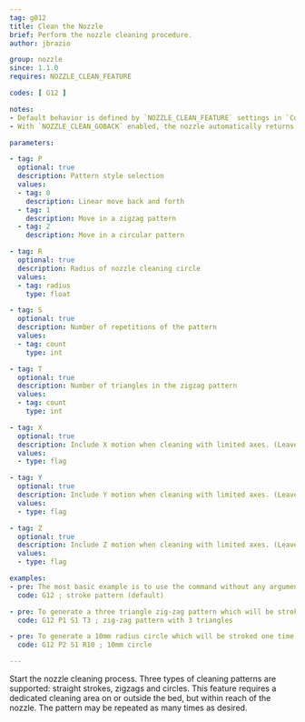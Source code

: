 ```yaml
---
tag: g012
title: Clean the Nozzle
brief: Perform the nozzle cleaning procedure.
author: jbrazio

group: nozzle
since: 1.1.0
requires: NOZZLE_CLEAN_FEATURE

codes: [ G12 ]

notes:
- Default behavior is defined by `NOZZLE_CLEAN_FEATURE` settings in `Configuration.h`.
- With `NOZZLE_CLEAN_GOBACK` enabled, the nozzle automatically returns to the XYZ position before `G12`.

parameters:

- tag: P
  optional: true
  description: Pattern style selection
  values:
  - tag: 0
    description: Linear move back and forth
  - tag: 1
    description: Move in a zigzag pattern
  - tag: 2
    description: Move in a circular pattern

- tag: R
  optional: true
  description: Radius of nozzle cleaning circle
  values:
  - tag: radius
    type: float

- tag: S
  optional: true
  description: Number of repetitions of the pattern
  values:
  - tag: count
    type: int

- tag: T
  optional: true
  description: Number of triangles in the zigzag pattern
  values:
  - tag: count
    type: int

- tag: X
  optional: true
  description: Include X motion when cleaning with limited axes. (Leave out `X`, `Y`, and `Z` for non-limited cleaning.)
  values:
  - type: flag

- tag: Y
  optional: true
  description: Include Y motion when cleaning with limited axes. (Leave out `X`, `Y`, and `Z` for non-limited cleaning.)
  values:
  - type: flag

- tag: Z
  optional: true
  description: Include Z motion when cleaning with limited axes. (Leave out `X`, `Y`, and `Z` for non-limited cleaning.)
  values:
  - type: flag

examples:
- pre: The most basic example is to use the command without any arguments, this will default to a stroke based pattern which will be stroked `NOZZLE_CLEAN_STROKES` times.
  code: G12 ; stroke pattern (default)

- pre: To generate a three triangle zig-zag pattern which will be stroked one time use the following command.
  code: G12 P1 S1 T3 ; zig-zag pattern with 3 triangles

- pre: To generate a 10mm radius circle which will be stroked one time use the following command.
  code: G12 P2 S1 R10 ; 10mm circle

---
```


Start the nozzle cleaning process. Three types of cleaning patterns are supported: straight strokes, zigzags and circles. This feature requires a dedicated cleaning area on or outside the bed, but within reach of the nozzle. The pattern may be repeated as many times as desired.
